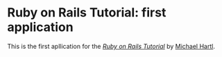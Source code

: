 # Ruby on Rails Tutorial: first application

This is the first apllication for the
[*Ruby on Rails Tutorial*](http://railstutorial.org/)
by [Michael Hartl](http://michaelhartl.com).

